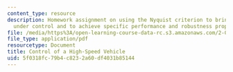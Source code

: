 ```yaml
---
content_type: resource
description: Homework assignment on using the Nyquist criterion to bring a vehicle
  under control and to achieve specific performance and robustness properties.
file: /media/https%3A/open-learning-course-data-rc.s3.amazonaws.com/2-017j-design-of-electromechanical-robotic-systems-fall-2009/5f0318fc79b4c8232a60df4031b85144_MIT2_017JF09_p36.pdf
file_type: application/pdf
resourcetype: Document
title: Control of a High-Speed Vehicle
uid: 5f0318fc-79b4-c823-2a60-df4031b85144
---
```

